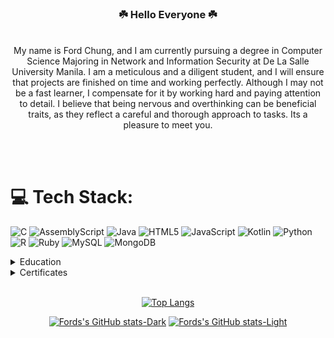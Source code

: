 <div align="center"> <h3> ☘️ Hello Everyone ☘️ </h3> <br>
My name is Ford Chung, and I am currently pursuing a degree in Computer Science Majoring in Network and Information Security at De La Salle University Manila. I am a meticulous and a diligent student, and I will ensure that projects are finished on time and working perfectly. Although I may not be a fast learner, I compensate for it by working hard and paying attention to detail. I believe that being nervous and overthinking can be beneficial traits, as they reflect a careful and thorough approach to tasks. Its a pleasure to meet you.

</div>

<br><br>
# 💻 Tech Stack:
![C](https://img.shields.io/badge/c-%2300599C.svg?style=for-the-badge&logo=c&logoColor=white) ![AssemblyScript](https://img.shields.io/badge/assembly%20script-%23000000.svg?style=for-the-badge&logo=assemblyscript&logoColor=white) ![Java](https://img.shields.io/badge/java-%23ED8B00.svg?style=for-the-badge&logo=openjdk&logoColor=white) ![HTML5](https://img.shields.io/badge/html5-%23E34F26.svg?style=for-the-badge&logo=html5&logoColor=white) ![JavaScript](https://img.shields.io/badge/javascript-%23323330.svg?style=for-the-badge&logo=javascript&logoColor=%23F7DF1E) ![Kotlin](https://img.shields.io/badge/kotlin-%237F52FF.svg?style=for-the-badge&logo=kotlin&logoColor=white) ![Python](https://img.shields.io/badge/python-3670A0?style=for-the-badge&logo=python&logoColor=ffdd54) ![R](https://img.shields.io/badge/r-%23276DC3.svg?style=for-the-badge&logo=r&logoColor=white) ![Ruby](https://img.shields.io/badge/ruby-%23CC342D.svg?style=for-the-badge&logo=ruby&logoColor=white) ![MySQL](https://img.shields.io/badge/mysql-4479A1.svg?style=for-the-badge&logo=mysql&logoColor=white) ![MongoDB](https://img.shields.io/badge/MongoDB-%234ea94b.svg?style=for-the-badge&logo=mongodb&logoColor=white)

  <details>
<summary>Education</summary>
<br>
    College (2022-2026) <br>
    - De La Salle University <br>
    - Computer Science Major in Network and Information Security (BSCS-NIS)  <br> <br>
    Senior High School (2019 - 2022)  <br>
    - Northern Rizal Yorklin School  <br> 
    - Science, Technology, Engineering, and Mathematics (STEM) <br><br>
    High School (2016-2019)  <br>
    - Northern Rizal Yorklin School  <br>
</details>

<details>
<summary>Certificates</summary>
  <ul>
        <li><a href="https://www.coursera.org/account/accomplishments/records/RMT578Y8U5RS">Application Security for Developers and DevOps ProfessionalsApplication Security for Developers and DevOps Professionals (IBM)</li>
        <li><a href="https://www.coursera.org/account/accomplishments/records/SZ3D5PC5QH7G">Python for Data Science, AI & Development (IBM)</li>
        <li><a href="https://www.coursera.org/account/accomplishments/records/GQBD6ZAKKG7R">Getting Started with Git and GitHub (IBM)</li>
        <li><a href="https://www.coursera.org/account/accomplishments/records/BSAFJ7PLABF9">Hands-on Introduction to Linux Commands and Shell Scripting (IBM)</li>
  </li>

</details>
<br>
<div align="center">
  
  ![Top Langs](https://github-readme-stats.vercel.app/api/top-langs/?username=Ford-Chung&layout=compact&theme=transparent)
</div>

<div align="center">

  [![Fords's GitHub stats-Dark](https://github-readme-stats.vercel.app/api?username=Ford-Chung&rank_icon=github&show_icons=true&theme=dark#gh-dark-mode-only)](https://github.com/Ford-Chung/github-readme-stats#gh-dark-mode-only)
[![Fords's GitHub stats-Light](https://github-readme-stats.vercel.app/api?username=Ford-Chung&rank_icon=github&show_icons=true&theme=default#gh-light-mode-only)](https://github.com/Ford-Chung/github-readme-stats#gh-light-mode-only)

</div>
